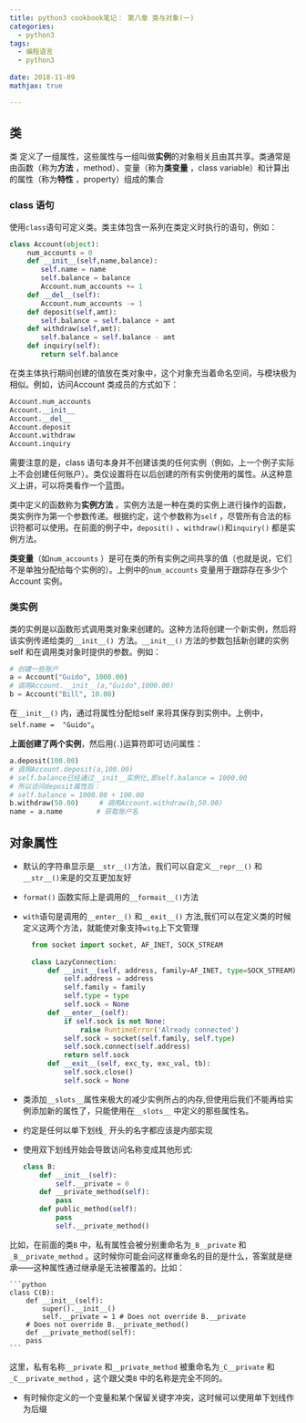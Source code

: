 ```yaml
---
title: python3 cookbook笔记： 第八章 类与对象(一)
categories: 
  - python3
tags:
  - 编程语言
  - python3
  
date: 2018-11-09
mathjax: true

---
```



## 类

类 定义了一组属性，这些属性与一组叫做**实例**的对象相关且由其共享。类通常是由函数（称为**方法** ，method）、变量（称为**类变量** ，class variable）和计算出的属性（称为**特性** ，property）组成的集合

### class 语句

使用`class`语句可定义类。类主体包含一系列在类定义时执行的语句，例如：

```python
class Account(object):
　　 num_accounts = 0
　　 def __init__(self,name,balance):
　　　　 self.name = name
　　　　 self.balance = balance
　　　　 Account.num_accounts += 1
　　 def __del__(self):
　　　　 Account.num_accounts -= 1
　　 def deposit(self,amt):
　　　　 self.balance = self.balance + amt
　　 def withdraw(self,amt):
　　　　 self.balance = self.balance - amt
　　 def inquiry(self):
　　　　 return self.balance
```

在类主体执行期间创建的值放在类对象中，这个对象充当着命名空间，与模块极为相似。例如，访问Account 类成员的方式如下：

```python
Account.num_accounts
Account.__init__
Account.__del__
Account.deposit
Account.withdraw
Account.inquiry
```

需要注意的是，class 语句本身并不创建该类的任何实例（例如，上一个例子实际上不会创建任何账户）。类仅设置将在以后创建的所有实例使用的属性。从这种意义上讲，可以将类看作一个蓝图。

类中定义的函数称为**实例方法** 。实例方法是一种在类的实例上进行操作的函数，类实例作为第一个参数传递。根据约定，这个参数称为`self` ，尽管所有合法的标识符都可以使用。在前面的例子中，`deposit()` 、`withdraw()`和`inquiry()` 都是实例方法。

**类变量**（如`num_accounts` ）是可在类的所有实例之间共享的值（也就是说，它们不是单独分配给每个实例的）。上例中的`num_accounts` 变量用于跟踪存在多少个Account 实例。

### 类实例

类的实例是以函数形式调用类对象来创建的。这种方法将创建一个新实例，然后将该实例传递给类的`__init__() `方法。`__init__()` 方法的参数包括新创建的实例self 和在调用类对象时提供的参数。例如：

```python
# 创建一些账户
a = Account("Guido", 1000.00)　 
# 调用Account.__init__(a,"Guido",1000.00)
b = Account("Bill", 10.00)
```
在`__init__()` 内，通过将属性分配给self 来将其保存到实例中。上例中，`self.name =  "Guido"`。

**上面创建了两个实例**，然后用(`.`)运算符即可访问属性：

```python
a.deposit(100.00)　　　
# 调用Account.deposit(a,100.00)
# self.balance已经通过__init__实例化,即self.balance = 1000.00
# 所以访问deposit属性后：
# self.balance = 1000.00 + 100.00
b.withdraw(50.00)　　　# 调用Account.withdraw(b,50.00)
name = a.name　　　　　# 获取账户名
```
## 对象属性

- 默认的字符串显示是`__str__()`方法，我们可以自定义`__repr__()` 和`__str__()`来是的交互更加友好
- `format()` 函数实际上是调用的`__formait__()`方法
- `with`语句是调用的`__enter__()` 和`__exit__()` 方法,我们可以在定义类的时候定义这两个方法，就能使对象支持`witg`上下文管理
  

  ```python
    from socket import socket, AF_INET, SOCK_STREAM
    
    class LazyConnection:
        def __init__(self, address, family=AF_INET, type=SOCK_STREAM):
            self.address = address
            self.family = family
            self.type = type
            self.sock = None
        def __enter__(self):
            if self.sock is not None:
                raise RuntimeError('Already connected')
            self.sock = socket(self.family, self.type)
            self.sock.connect(self.address)
            return self.sock
        def __exit__(self, exc_ty, exc_val, tb):
            self.sock.close()
            self.sock = None
  ```

- 类添加`__slots__`属性来极大的减少实例所占的内存,但使用后我们不能再给实例添加新的属性了，只能使用在`__slots__` 中定义的那些属性名。
- 约定是任何以单下划线`_` 开头的名字都应该是内部实现
- 使用双下划线开始会导致访问名称变成其他形式:

    ```python
    class B:
        def __init__(self):
            self.__private = 0
        def __private_method(self):
            pass
        def public_method(self):
            pass
            self.__private_method()
    ```

比如，在前面的类`B` 中，私有属性会被分别重命名为`_B__private` 和`_B__private_method` 。这时候你可能会问这样重命名的目的是什么，答案就是继承——这种属性通过继承是无法被覆盖的。比如：

    ```python
    class C(B):
        def __init__(self):
            super().__init__()
            self.__private = 1 # Does not override B.__private
        # Does not override B.__private_method()
        def __private_method(self):
        pass
    ```

这里，私有名称`__private` 和`__private_method` 被重命名为`_C__private` 和`_C__private_method` ，这个跟父类`B` 中的名称是完全不同的。

- 有时候你定义的一个变量和某个保留关键字冲突，这时候可以使用单下划线作为后缀